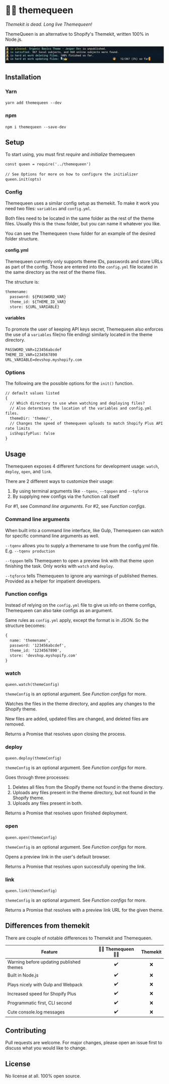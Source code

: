 # 👸🏻 themequeen 

*Themekit is dead. Long live Themequeen!*

ThemeQueen is an alternative to Shopify's Themekit, written 100% in Node.js.

![Themequeen in action](https://github.com/Organic-Basics/themequeen/raw/master/themequeen.gif "Themequeen in action")

## Installation

### Yarn 
`yarn add themequeen --dev`

### npm

`npm i themequeen --save-dev`

## Setup

To start using, you must first _require_ and _initialize_ themequeen

```
const queen = require('../themequeen')

// See Options for more on how to configure the initializer
queen.init(opts)
```

### Config

Themequeen uses a similar config setup as themekit. To make it work you need two files: `variables` and `config.yml`.

Both files need to be located in the same folder as the rest of the theme files. Usually this is the `theme` folder, but you can name it whatever you like.

You can see the Themequeen `theme` folder for an example of the desired folder structure.

#### config.yml

Themequeen currently only supports theme IDs, passwords and store URLs as part of the config.
Those are entered into the `config.yml` file located in the same directory as the rest of the theme files.

The structure is:

```
themename:
  password: ${PASSWORD_VAR}
  theme_id: ${THEME_ID_VAR}
  store: ${URL_VARIABLE}
```

#### variables

To promote the user of keeping API keys secret, Themequeen also enforces the use of a `variables` file(no file ending) similarly located in the theme directory.

```
PASSWORD_VAR=123456abcdef
THEME_ID_VAR=1234567890
URL_VARIABLE=devshop.myshopify.com
```

### Options
The following are the possible options for the `init()` function.

```
// default values listed
{
  // Which directory to use when watching and deploying files?
  // Also determines the location of the variables and config.yml files. 
  themeDir: 'theme/', 
  // Changes the speed of themequeen uploads to match Shopify Plus API rate limits
  isShopifyPlus: false
}
```

## Usage

Themequeen exposes 4 different functions for development usage:
`watch`, `deploy`, `open`, and `link`.

There are 2 different ways to customize their usage:
1. By using terminal arguments like `--tqenv`, `--tqopen` and `--tqforce`
2. By supplying new configs via the function call itself

For #1, see _Command line arguments_. For #2, see _Function configs_.

### Command line arguments

When built into a command line interface, like Gulp, Themequeen can watch for specific command line arguments as well. 

`--tqenv` allows you to supply a themename to use from the config.yml file. E.g. `--tqenv production`

`--tqopen` tells Themequeen to open a preview link with that theme upon finishing the task. Only works with `watch` and `deploy`.

`--tqforce` tells Themequeen to ignore any warnings of published themes. Provided as a helper for impatient developers. 

### Function configs

Instead of relying on the `config.yml` file to give us info on theme configs, Themequeen can also take configs as an argument.

Same rules as `config.yml` apply, except the format is in JSON. So the structure becomes:
```
{
  name: 'themename',
  password: '123456abcdef',
  theme_id: '1234567890',
  store: 'devshop.myshopify.com'
}
```

### watch

`queen.watch(themeConfig)`

`themeConfig` is an optional argument. See _Function configs_ for more.

Watches the files in the theme directory, and applies any changes to the Shopify theme. 

New files are added, updated files are changed, and deleted files are removed. 

Returns a Promise that resolves upon closing the process.

### deploy

`queen.deploy(themeConfig)`

`themeConfig` is an optional argument. See _Function configs_ for more.

Goes through three processes:
1. Deletes all files from the Shopify theme not found in the theme directory.
2. Uploads any files present in the theme directory, but not found in the Shopify theme.
3. Uploads any files present in both.

Returns a Promise that resolves upon finished deployment.

### open

`queen.open(themeConfig)`

`themeConfig` is an optional argument. See _Function configs_ for more.

Opens a preview link in the user's default browser.

Returns a Promise that resolves upon successfully opening the link.

### link

`queen.link(themeConfig)`

`themeConfig` is an optional argument. See _Function configs_ for more.

Returns a Promise that resolves with a preview link URL for the given theme.

## Differences from themekit

There are couple of notable differences to Themekit and Themequeen. 

|Feature|👸🏻 Themequeen 👸🏻|Themekit|
|-|:-:|:-:|
|Warning before updating published themes|✔️|❌|
|Built in Node.js|✔️|❌|
|Plays nicely with Gulp and Webpack|✔️|❌|
|Increased speed for Shopify Plus|✔️|❌|
|Programmatic first, CLI second|✔️|❌|
|Cute console.log messages|✔️|❌|

## Contributing
Pull requests are welcome. For major changes, please open an issue first to discuss what you would like to change.

## License
No license at all. 100% open source. 